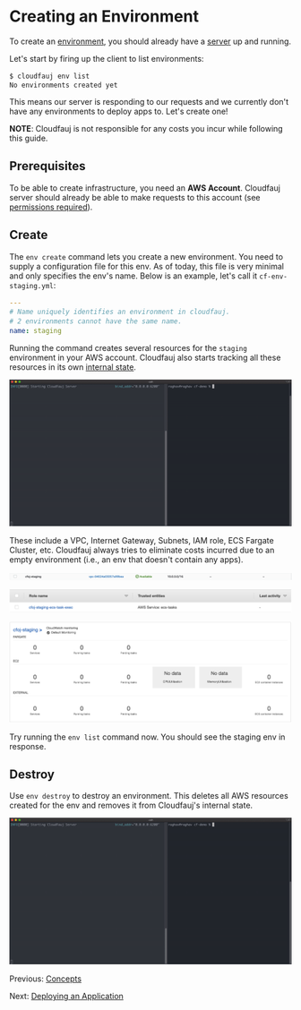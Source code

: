 # Creating an Environment
To create an [environment](./concepts.md#environment), you should already have a [server](./concepts.md#server) up and running.

Let's start by firing up the client to list environments:
```
$ cloudfauj env list
No environments created yet
```

This means our server is responding to our requests and we currently don't have any environments to deploy apps to. Let's create one!

**NOTE**: Cloudfauj is not responsible for any costs you incur while following this guide.

## Prerequisites
To be able to create infrastructure, you need an **AWS Account**. Cloudfauj server should already be able to make requests to this account (see [permissions required](./getting-started.md#iam-permissions)).

## Create
The `env create` command lets you create a new environment. You need to supply a configuration file for this env. As of today, this file is very minimal and only specifies the env's name. Below is an example, let's call it `cf-env-staging.yml`:

```yaml
---
# Name uniquely identifies an environment in cloudfauj.
# 2 environments cannot have the same name.
name: staging
```

Running the command creates several resources for the `staging` environment in your AWS account. Cloudfauj also starts tracking all these resources in its own [internal state](./getting-started.md#configuration).

![Create environment](./assets/create-env.gif)

These include a VPC, Internet Gateway, Subnets, IAM role, ECS Fargate Cluster, etc. Cloudfauj always tries to eliminate costs incurred due to an empty environment (i.e., an env that doesn't contain any apps).

![VPC](./assets/env-vpc.png)

![IAM Role](./assets/env-iam-role.png)

![ECS Cluster](./assets/env-ecs-cluster.png)

Try running the `env list` command now. You should see the staging env in response.

## Destroy
Use `env destroy` to destroy an environment. This deletes all AWS resources created for the env and removes it from Cloudfauj's internal state.

![Destroy environment](./assets/destroy-env.gif)

Previous: [Concepts](./concepts.md)

Next: [Deploying an Application](./deploy-app.md)
